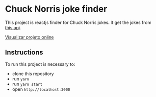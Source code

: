 # Chuck Norris joke finder

This project is reactjs finder for Chuck Norris jokes. It get the jokes from [this api](https://api.chucknorris.io/).

[Visualizar projeto online](https://chuck-norris-jokes-pi.vercel.app/)

## Instructions

To run this project is necessary to:

- clone this repository
- run `yarn`
- run `yarn start`
- open `http://localhost:3000`